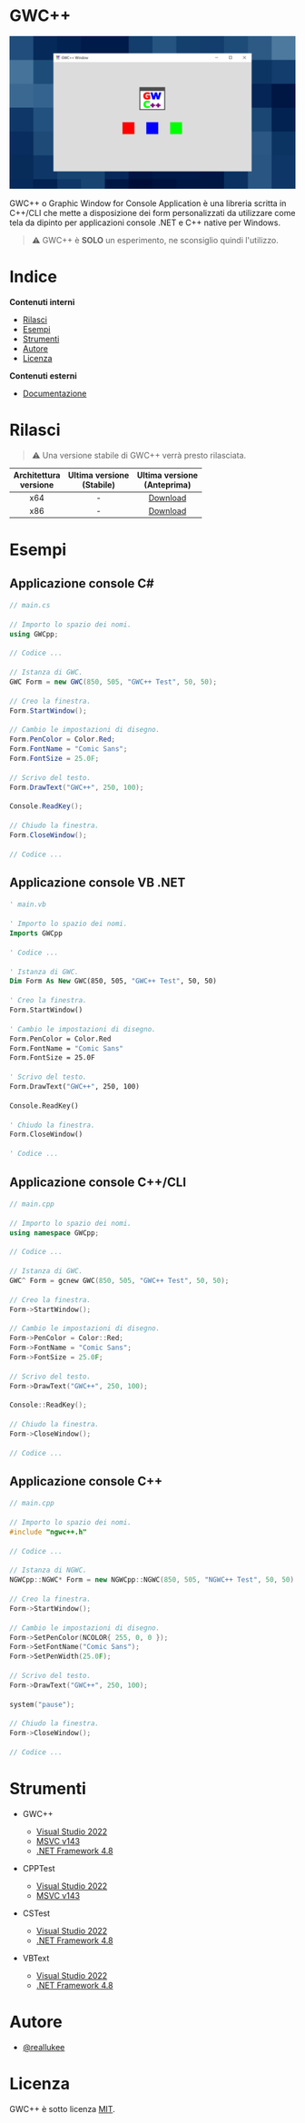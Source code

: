 # GWC++

![Oh no! Anyway...](./assets/banner.png "GWC++")

GWC++ o Graphic Window for Console Application è una libreria scritta in C++/CLI che mette a disposizione dei form personalizzati da utilizzare come tela da dipinto per applicazioni console .NET e C++ native per Windows.

> ⚠ GWC++ è **SOLO** un esperimento, ne sconsiglio quindi l'utilizzo. 



# Indice

**Contenuti interni**

- [Rilasci](#rilasci)
- [Esempi](#esempi)
- [Strumenti](#strumenti)
- [Autore](#autore)
- [Licenza](#licenza)

**Contenuti esterni**

- [Documentazione](./DOCS.md)



# Rilasci

> ⚠ Una versione stabile di GWC++ verrà presto rilasciata.

| Architettura<br /> versione | Ultima versione<br/> (Stabile) | Ultima versione<br/> (Anteprima)                                           |
| :-------------------------: | :----------------------------: | :------------------------------------------------------------------------: |
| x64                         | -                              | [Download](https://github.com/reallukee/GWCpp/releases/tag/v0.0.3-preview) |
| x86                         | -                              | [Download](https://github.com/reallukee/GWCpp/releases/tag/v0.0.3-preview) |



# Esempi

## Applicazione console C#

```csharp
// main.cs

// Importo lo spazio dei nomi.
using GWCpp;

// Codice ...

// Istanza di GWC.
GWC Form = new GWC(850, 505, "GWC++ Test", 50, 50);

// Creo la finestra.
Form.StartWindow();

// Cambio le impostazioni di disegno.
Form.PenColor = Color.Red;
Form.FontName = "Comic Sans";
Form.FontSize = 25.0F;

// Scrivo del testo.
Form.DrawText("GWC++", 250, 100);

Console.ReadKey();

// Chiudo la finestra.
Form.CloseWindow();

// Codice ...
```

## Applicazione console VB .NET

```vb
' main.vb

' Importo lo spazio dei nomi.
Imports GWCpp

' Codice ...

' Istanza di GWC.
Dim Form As New GWC(850, 505, "GWC++ Test", 50, 50)

' Creo la finestra.
Form.StartWindow()

' Cambio le impostazioni di disegno.
Form.PenColor = Color.Red
Form.FontName = "Comic Sans"
Form.FontSize = 25.0F

' Scrivo del testo.
Form.DrawText("GWC++", 250, 100)

Console.ReadKey()

' Chiudo la finestra.
Form.CloseWindow()

' Codice ...
```

## Applicazione console C++/CLI

```cpp
// main.cpp

// Importo lo spazio dei nomi.
using namespace GWCpp;

// Codice ...

// Istanza di GWC.
GWC^ Form = gcnew GWC(850, 505, "GWC++ Test", 50, 50);

// Creo la finestra.
Form->StartWindow();

// Cambio le impostazioni di disegno.
Form->PenColor = Color::Red;
Form->FontName = "Comic Sans";
Form->FontSize = 25.0F;

// Scrivo del testo.
Form->DrawText("GWC++", 250, 100);

Console::ReadKey();

// Chiudo la finestra.
Form->CloseWindow();

// Codice ...
```

## Applicazione console C++

```cpp
// main.cpp

// Importo lo spazio dei nomi.
#include "ngwc++.h"

// Codice ...

// Istanza di NGWC.
NGWCpp::NGWC* Form = new NGWCpp::NGWC(850, 505, "NGWC++ Test", 50, 50);

// Creo la finestra.
Form->StartWindow();

// Cambio le impostazioni di disegno.
Form->SetPenColor(NCOLOR{ 255, 0, 0 });
Form->SetFontName("Comic Sans");
Form->SetPenWidth(25.0F);

// Scrivo del testo.
Form->DrawText("GWC++", 250, 100);

system("pause");

// Chiudo la finestra.
Form->CloseWindow();

// Codice ...
```



# Strumenti

- GWC++
    - [Visual Studio 2022](https://visualstudio.microsoft.com/it/vs/)
    - [MSVC v143](https://docs.microsoft.com/it-it/cpp/build/reference/compiling-a-c-cpp-program?view=msvc-170)
    - [.NET Framework 4.8](https://dotnet.microsoft.com/en-us/download/dotnet-framework/net48)

- CPPTest
    - [Visual Studio 2022](https://visualstudio.microsoft.com/it/vs/)
    - [MSVC v143](https://docs.microsoft.com/it-it/cpp/build/reference/compiling-a-c-cpp-program?view=msvc-170)

- CSTest
    - [Visual Studio 2022](https://visualstudio.microsoft.com/it/vs/)
    - [.NET Framework 4.8](https://dotnet.microsoft.com/en-us/download/dotnet-framework/net48)

- VBText
    - [Visual Studio 2022](https://visualstudio.microsoft.com/it/vs/)
    - [.NET Framework 4.8](https://dotnet.microsoft.com/en-us/download/dotnet-framework/net48)



# Autore

- [@reallukee](https://github.com/reallukee)



# Licenza

GWC++ è sotto licenza [MIT](https://mit-license.org/).
